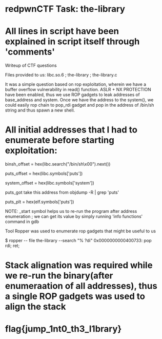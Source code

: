 # redpwnCTF Task: the-library
# All lines in script have been explained in script itself through 'comments'

Writeup of CTF questions

Files provided to us: libc.so.6 ; the-library ; the-library.c

It was a simple question based on rop exploitation, wherein we have a buffer overflow vulnerability in read() function. ASLR + NX PROTECTION have been enabled, thus we use ROP gadgets to leak addresses of base_address and system. Once we have the address to the system(), we could easily rop chain to pop_rdi gadget and pop in the address of /bin/sh string and thus spawn a new shell.

# All initial addresses that I had to enumerate before starting exploitation:

binsh_offset = hex(libc.search("/bin/sh\x00").next())

puts_offset = hex(libc.symbols['puts'])

system_offset = hex(libc.symbols['system'])

puts_got   take this address from objdump -R <file>| grep 'puts'
  
puts_plt = hex(elf.symbols['puts'])
  
NOTE: _start symbol helps us to re-run the program after address enumeration ; we can get its value by simply running 'info functions' command in gdb
 
Tool Ropper was used to enumerate rop gadgets that might be useful to us

$ ropper -- file the-library --search "% ?di"
0x0000000000400733: pop rdi; ret;

# Stack alignation was required while we re-run the binary(after enumeraation of all addresses), thus a single ROP gadgets was used to align the stack 

# flag{jump_1nt0_th3_l1brary}
